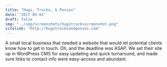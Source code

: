 ```yaml
---
title: "Hugs, Trucks, & Ponies"
date: "2017-05-01"
draft: false
img: "../img/screenshots/hugstrucksscreenshot.png"
sitelink: "http://hugstrucksandponies.com"
---
```

A small local business that needed a website that would let potential clients know how to get in touch. Oh, and the deadline was ASAP. We set their site up in WordPress CMS for easy updating and quick turnaround, and made sure links to contact info were easy-access and abundant.
